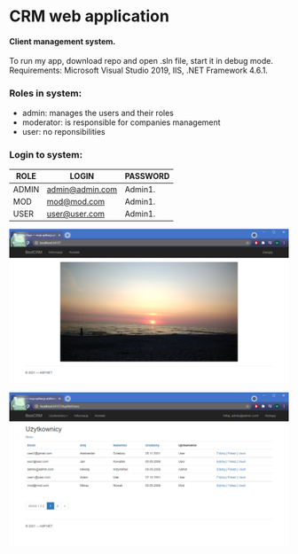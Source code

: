 # CRM web application
#### Client management system. 

To run my app, download repo and open .sln file, start it in debug mode.
Requirements: Microsoft Visual Studio 2019, IIS, .NET Framework 4.6.1.

### Roles in system:
- admin: manages the users and their roles
- moderator: is responsible for companies management
- user: no reponsibilities

### Login to system:

|ROLE|LOGIN|PASSWORD|
|---|---|---|
|ADMIN|admin@admin.com|Admin1.|
|MOD|mod@mod.com|Admin1.|
|USER|user@user.com|Admin1.|

![img1](https://github.com/mikolajkrzyminski/CRM/blob/master/CRMnew/img/appPic1.png?raw=true)

![img2](https://github.com/mikolajkrzyminski/CRM/blob/master/CRMnew/img/appPic2.png?raw=true)



